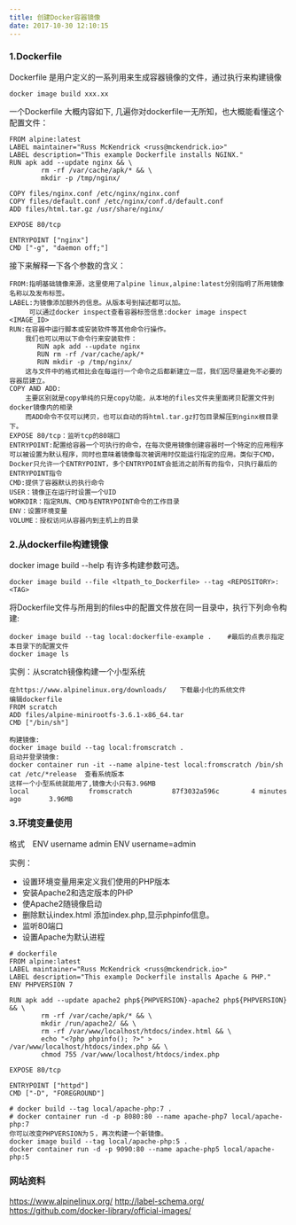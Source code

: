 ```yaml
---
title: 创建Docker容器镜像
date: 2017-10-30 12:10:15
---
```

### 1.Dockerfile
Dockerfile 是用户定义的一系列用来生成容器镜像的文件，通过执行来构建镜像
```
docker image build xxx.xx
```
一个Dockerfile 大概内容如下, 几遍你对dockerfile一无所知，也大概能看懂这个配置文件：
```
FROM alpine:latest
LABEL maintainer="Russ McKendrick <russ@mckendrick.io>"
LABEL description="This example Dockerfile installs NGINX."
RUN apk add --update nginx && \
        rm -rf /var/cache/apk/* && \
        mkdir -p /tmp/nginx/

COPY files/nginx.conf /etc/nginx/nginx.conf
COPY files/default.conf /etc/nginx/conf.d/default.conf
ADD files/html.tar.gz /usr/share/nginx/

EXPOSE 80/tcp

ENTRYPOINT ["nginx"]
CMD ["-g", "daemon off;"]
```
接下来解释一下各个参数的含义：
```
FROM:指明基础镜像来源，这里使用了alpine linux,alpine:latest分别指明了所用镜像名称以及发布标签。
LABEL:为镜像添加额外的信息。从版本号到描述都可以加。
　　　可以通过docker inspect查看容器标签信息:docker image inspect <IMAGE_ID>
RUN:在容器中运行脚本或安装软件等其他命令行操作。
    我们也可以用以下命令行来安装软件：
       RUN apk add --update nginx
       RUN rm -rf /var/cache/apk/*
       RUN mkdir -p /tmp/nginx/
    这与文件中的格式相比会在每运行一个命令之后都新建立一层，我们因尽量避免不必要的容器层建立。
COPY AND ADD:
    主要区别就是copy单纯的只是copy功能，从本地的files文件夹里面拷贝配置文件到docker镜像内的相录
    而ADD命令不仅可以拷贝，也可以自动的将html.tar.gz打包目录解压到nginx根目录下。
EXPOSE 80/tcp：监听tcp的80端口
ENTRYPOINT:配置给容器一个可执行的命令，在每次使用镜像创建容器时一个特定的应用程序可以被设置为默认程序，同时也意味着镜像每次被调用时仅能运行指定的应用。类似于CMD，Docker只允许一个ENTRYPOINT，多个ENTRYPOINT会抵消之前所有的指令，只执行最后的ENTRYPOINT指令
CMD:提供了容器默认的执行命令
USER：镜像正在运行时设置一个UID
WORKDIR：指定RUN、CMD与ENTRYPOINT命令的工作目录
ENV：设置环境变量
VOLUME：授权访问从容器内到主机上的目录
```
### 2.从dockerfile构建镜像
docker image build --help 有许多构建参数可选。
```
docker image build --file <ltpath_to_Dockerfile> --tag <REPOSITORY>:<TAG>
```

将Dockerfile文件与所用到的files中的配置文件放在同一目录中，执行下列命令构建:

```
docker image build --tag local:dockerfile-example .    #最后的点表示指定本目录下的配置文件
docker image ls    
```

实例：从scratch镜像构建一个小型系统
```
在https://www.alpinelinux.org/downloads/　　下载最小化的系统文件
编辑dockerfile
FROM scratch
ADD files/alpine-minirootfs-3.6.1-x86_64.tar
CMD ["/bin/sh"]

构建镜像:
docker image build --tag local:fromscratch .
启动并登录镜像:
docker container run -it --name alpine-test local:fromscratch /bin/sh
cat /etc/*release  查看系统版本
这样一个小型系统就能用了,镜像大小只有3.96MB
local               fromscratch          87f3032a596c        4 minutes ago       3.96MB
```

### 3.环境变量使用
格式　ENV username admin
     ENV username=admin

实例：
- 设置环境变量用来定义我们使用的PHP版本
- 安装Apache2和选定版本的PHP
- 使Apache2随镜像启动
- 删除默认index.html 添加index.php,显示phpinfo信息。
- 监听80端口
- 设置Apache为默认进程
```
# dockerfile
FROM alpine:latest
LABEL maintainer="Russ McKendrick <russ@mckendrick.io>"
LABEL description="This example Dockerfile installs Apache & PHP."
ENV PHPVERSION 7

RUN apk add --update apache2 php${PHPVERSION}-apache2 php${PHPVERSION} && \
        rm -rf /var/cache/apk/* && \
        mkdir /run/apache2/ && \
        rm -rf /var/www/localhost/htdocs/index.html && \
        echo "<?php phpinfo(); ?>" > /var/www/localhost/htdocs/index.php && \
        chmod 755 /var/www/localhost/htdocs/index.php

EXPOSE 80/tcp

ENTRYPOINT ["httpd"]
CMD ["-D", "FOREGROUND"]

# docker build --tag local/apache-php:7 .
# docker container run -d -p 8080:80 --name apache-php7 local/apache-php:7
你可以改变PHPVERSION为５，再次构建一个新镜像。
docker image build --tag local/apache-php:5 .
docker container run -d -p 9090:80 --name apache-php5 local/apache-php:5
```

### 网站资料
https://www.alpinelinux.org/
http://label-schema.org/
https://github.com/docker-library/official-images/

















